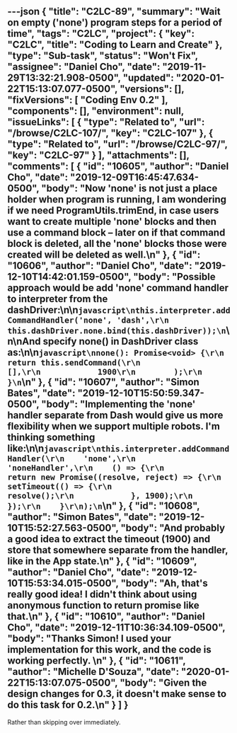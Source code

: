 ---json
{
  "title": "C2LC-89",
  "summary": "Wait on empty ('none') program steps for a period of time",
  "tags": "C2LC",
  "project": {
    "key": "C2LC",
    "title": "Coding to Learn and Create"
  },
  "type": "Sub-task",
  "status": "Won't Fix",
  "assignee": "Daniel Cho",
  "date": "2019-11-29T13:32:21.908-0500",
  "updated": "2020-01-22T15:13:07.077-0500",
  "versions": [],
  "fixVersions": [
    "Coding Env 0.2"
  ],
  "components": [],
  "environment": null,
  "issueLinks": [
    {
      "type": "Related to",
      "url": "/browse/C2LC-107/",
      "key": "C2LC-107"
    },
    {
      "type": "Related to",
      "url": "/browse/C2LC-97/",
      "key": "C2LC-97"
    }
  ],
  "attachments": [],
  "comments": [
    {
      "id": "10605",
      "author": "Daniel Cho",
      "date": "2019-12-09T16:45:47.634-0500",
      "body": "Now 'none' is not just a place holder when program is running, I am wondering if we need ProgramUtils.trimEnd, in case users want to create multiple 'none' blocks and then use a command block – later on if that command block is deleted, all the 'none' blocks those were created will be deleted as well.\n"
    },
    {
      "id": "10606",
      "author": "Daniel Cho",
      "date": "2019-12-10T14:42:01.159-0500",
      "body": "Possible approach would be add 'none' command handler to interpreter from the dashDriver:\n\n```javascript\nthis.interpreter.addCommandHandler('none', 'dash',\r\n                    this.dashDriver.none.bind(this.dashDriver));\n```\n\nAnd specify none() in DashDriver class as:\n\n```javascript\nnone(): Promise<void> {\r\n        return this.sendCommand(\r\n            [],\r\n            1900\r\n        );\r\n    }\n```\n"
    },
    {
      "id": "10607",
      "author": "Simon Bates",
      "date": "2019-12-10T15:50:59.347-0500",
      "body": "Implementing the 'none' handler separate from Dash would give us more flexibility when we support multiple robots. I'm thinking something like:\n\n```javascript\nthis.interpreter.addCommandHandler(\r\n    'none',\r\n    'noneHandler',\r\n    () => {\r\n        return new Promise((resolve, reject) => {\r\n            setTimeout(() => {\r\n                resolve();\r\n            }, 1900);\r\n        });\r\n    }\r\n);\n```\n"
    },
    {
      "id": "10608",
      "author": "Simon Bates",
      "date": "2019-12-10T15:52:27.563-0500",
      "body": "And probably a good idea to extract the timeout (1900) and store that somewhere separate from the handler, like in the App state.\n"
    },
    {
      "id": "10609",
      "author": "Daniel Cho",
      "date": "2019-12-10T15:53:34.015-0500",
      "body": "Ah, that's really good idea! I didn't think about using anonymous function to return promise like that.\n"
    },
    {
      "id": "10610",
      "author": "Daniel Cho",
      "date": "2019-12-11T10:36:34.109-0500",
      "body": "Thanks Simon! I used your implementation for this work, and the code is working perfectly.&#x20;\n"
    },
    {
      "id": "10611",
      "author": "Michelle D'Souza",
      "date": "2020-01-22T15:13:07.075-0500",
      "body": "Given the design changes for 0.3, it doesn't make sense to do this task for 0.2.\n"
    }
  ]
}
---
Rather than skipping over immediately.

        